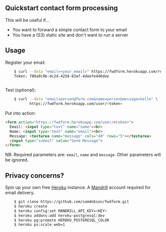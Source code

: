Quickstart contact form processing
----------------------------------

This will be useful if...

* You want to forward a simple contact form to your email
* You have a (S3) static site and don't want to run a server

Usage
-----

Register your email:

```bash
    $ curl --data "email=<your_email>" https://fwdform.herokuapp.com/register
    Token: 780a8c9b-dc2d-4258-83af-4deefe446dee
    
```

Test (optional):

```bash
    $ curl --data "email=person@form.com&name=person&message=hello" \
           https://fwdform.herokuapp.com/user/<token>
```

Put into action:

```html
<form action="https://fwdform.herokuapp.com/user/<token>">
  Email: <input type="text" name="name"><br>
  Name: <input type="text" name="email"><br>
  Message: <textarea name="message" cols="40" rows="5"></textarea>
  <input type="submit" value="Send Message">
</form> 
```

NB: Required parameters are: `email`, `name` and `message`. Other parameters will be ignored.

Privacy concerns?
-----------------

Spin up your own free [Heroku](http://www.heroku.com) instance. A [Mandrill](http://mandrill.com) account required for email delivery.

```bash
    $ git clone https://github.com/samdobson/fwdform.git
    $ heroku create
    $ heroku config:set MANDRILL_API_KEY=<KEY>
    $ heroku addons:add heroku-postgresql:dev
    $ heroku pg:promote HEROKU_POSTGRESQL_COLOR
    $ heroku ps:scale web=1
```

